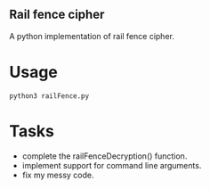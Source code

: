 ## Rail fence cipher

A python implementation of rail fence cipher.

# Usage

```
python3 railFence.py
```

# Tasks

* complete the railFenceDecryption() function.
* implement support for command line arguments.
* fix my messy code.
